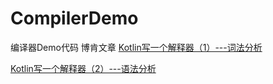 # CompilerDemo
编译器Demo代码
博肯文章
[Kotlin写一个解释器（1）---词法分析 ](https://juejin.cn/post/6953068081946034190)

[Kotlin写一个解释器（2）---语法分析 ](https://juejin.cn/post/6956738390301605895)